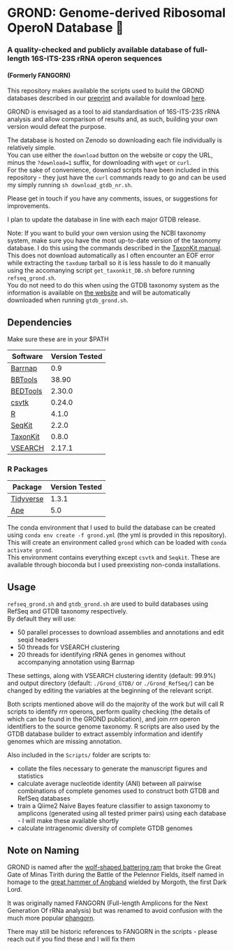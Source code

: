 # GROND: Genome-derived Ribosomal OperoN Database :wolf:
### A quality-checked and publicly available database of full-length 16S-ITS-23S rRNA operon sequences
#### (Formerly FANGORN)
This repository makes available the scripts used to build the GROND databases described in our [preprint](https://doi.org/10.1101/2022.10.04.509801) and available for download [here](https://zenodo.org/records/10889037).  

GROND is envisaged as a tool to aid standardisation of 16S-ITS-23S rRNA analysis and allow comparison of results and, as such, building your own version would defeat the purpose.  

The database is hosted on Zenodo so downloading each file individually is relatively simple.  
You can use either the `download` button on the website or copy the URL, minus the `?download=1` suffix, for downloading with `wget` or `curl`.  
For the sake of convenience, download scripts have been included in this repository - they just have the `curl` commands ready to go and can be used my simply running `sh download_gtdb_nr.sh`.  

Please get in touch if you have any comments, issues, or suggestions for improvements.

I plan to update the database in line with each major GTDB release.

Note: If you want to build your own version using the NCBI taxonomy system, make sure you have the most up-to-date version of the taxonomy database. I do this using the commands described in the [TaxonKit manual](https://bioinf.shenwei.me/taxonkit/usage/#before-use).  
This does not download automatically as I often encounter an EOF error while extracting the `taxdump` tarball so it is less hassle to do it manually using the accomanying script `get_taxonkit_DB.sh` before running `refseq_grond.sh`.  
You do not need to do this when using the GTDB taxonomy system as the information is available on [the website](https://gtdb.ecogenomic.org/downloads) and will be automatically downloaded when running `gtdb_grond.sh`.

## Dependencies
Make sure these are in your $PATH

| Software  | Version Tested |
| --- | --- |
| [Barrnap](https://github.com/tseemann/barrnap) | 0.9 |
| [BBTools](https://jgi.doe.gov/data-and-tools/bbtools/) | 38.90  |
| [BEDTools](https://github.com/arq5x/bedtools2) | 2.30.0  |
| [csvtk](https://github.com/shenwei356/csvtk) | 0.24.0 |
| [R](https://www.r-project.org/) | 4.1.0  |
| [SeqKit](https://github.com/shenwei356/seqkit) | 2.2.0 |
| [TaxonKit](https://bioinf.shenwei.me/taxonkit/) | 0.8.0  |
| [VSEARCH](https://github.com/torognes/vsearch) | 2.17.1  |


### R Packages

| Package | Version Tested |
| --------|----------------|
| [Tidyverse](https://www.tidyverse.org/) | 1.3.1 |
| [Ape](https://cran.r-project.org/web/packages/ape/index.html) | 5.0 |

The conda environment that I used to build the database can be created using `conda env create -f grond.yml` (the yml is provded in this repository).  
This will create an environment called `grond` which can be loaded with `conda activate grond`.  
This environment contains everything except `csvtk` and `Seqkit`. These are available through bioconda but I used preexisting non-conda installations.

## Usage

`refseq_grond.sh` and `gtdb_grond.sh` are used to build databases using RefSeq and GTDB taxonomy respectively.  
By default they will use:  
- 50 parallel processes to download assemblies and annotations and edit seqid headers  
- 50 threads for VSEARCH clustering  
- 20 threads for identifying rRNA genes in genomes without accompanying annotation using Barrnap  

These settings, along with VSEARCH clustering identity (default: 99.9%) and output directory (default: `./Grond_GTDB/` or `./Grond_RefSeq/`) can be changed by editing the variables at the beginning of the relevant script.  

Both scripts mentioned above will do the majority of the work but will call R scripts to identify _rrn_ operons, perform quality checking (the details of which can be found in the GROND publication), and join _rrn_ operon identifiers to the source genome taxonomy.
R scripts are also used by the GTDB database builder to extract assembly information and identify genomes which are missing annotation.  

Also included in the `Scripts/` folder are scripts to:  
* collate the files necessary to generate the manuscript figures and statistics  
* calculate average nucleotide identity (ANI) between all pairwise combinations of complete genomes used to construct both GTDB and RefSeq databases  
* train a Qiime2 Naive Bayes feature classifier to assign taxonomy to amplicons (generated using all tested primer pairs) using each database - I will make these available shortly  
* calculate intragenomic diversity of complete GTDB genomes

## Note on Naming

GROND is named after the [wolf-shaped battering ram](https://lotr.fandom.com/wiki/Grond_(battering_ram)) that broke the Great Gate of Minas Tirith during the Battle of the Pelennor Fields, itself named in homage to the [great hammer of Angband](https://lotr.fandom.com/wiki/Grond_(hammer)) wielded by Morgoth, the first Dark Lord.  

It was originally named FANGORN (Full-length Amplicons for the Next Generation Of rRNa analysis) but was renamed to avoid confusion with the much more popular [phangorn](https://cran.r-project.org/web/packages/phangorn/index.html).  

There may still be historic references to FANGORN in the scripts - please reach out if you find these and I will fix them  
